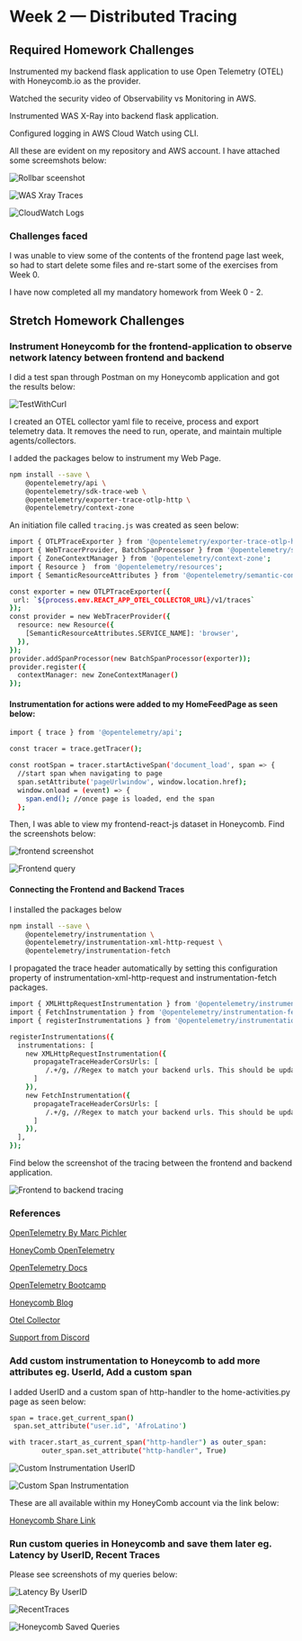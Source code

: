 # Week 2 — Distributed Tracing

## Required Homework Challenges

Instrumented my backend flask application to use Open Telemetry (OTEL) with Honeycomb.io as the provider.

Watched the security video of Observability vs Monitoring in AWS.

Instrumented WAS X-Ray into backend flask application.

Configured logging in AWS Cloud Watch using CLI.

All these are evident on my repository and AWS account. I have attached some screemshots below:

![Rollbar sceenshot](https://user-images.githubusercontent.com/78261965/222268656-3de67036-5210-4981-b105-4fbfbb7929ad.png)

![WAS Xray Traces](https://user-images.githubusercontent.com/78261965/222268717-a8372539-39f3-4bbe-a9ee-aeb7f74898cc.png)

![CloudWatch Logs](https://user-images.githubusercontent.com/78261965/222268732-24f32359-142d-4a22-95b6-e935c6ae24f6.png)


### Challenges faced

I was unable to view some of the contents of the frontend page last week, so had to start delete some files and re-start some of the exercises from Week 0.

I have now completed all my mandatory homework from Week 0 - 2.


## Stretch Homework Challenges

### Instrument Honeycomb for the frontend-application to observe network latency between frontend and backend

I did a test span through Postman on my Honeycomb application and got the results below:

![TestWithCurl](https://user-images.githubusercontent.com/78261965/222917353-8b170471-c735-455a-90de-928767754eb4.png)

I created an OTEL collector yaml file to receive, process and export telemetry data. It removes the need to run, operate, and maintain multiple agents/collectors.

I added the packages below to instrument my Web Page.

```sh
npm install --save \
    @opentelemetry/api \
    @opentelemetry/sdk-trace-web \
    @opentelemetry/exporter-trace-otlp-http \
    @opentelemetry/context-zone
```

An initiation file called ```tracing.js``` was created as seen below:

```sh
import { OTLPTraceExporter } from '@opentelemetry/exporter-trace-otlp-http';
import { WebTracerProvider, BatchSpanProcessor } from '@opentelemetry/sdk-trace-web';
import { ZoneContextManager } from '@opentelemetry/context-zone';
import { Resource }  from '@opentelemetry/resources';
import { SemanticResourceAttributes } from '@opentelemetry/semantic-conventions';

const exporter = new OTLPTraceExporter({
 url: `${process.env.REACT_APP_OTEL_COLLECTOR_URL}/v1/traces`
});
const provider = new WebTracerProvider({
  resource: new Resource({
    [SemanticResourceAttributes.SERVICE_NAME]: 'browser',
  }),
});
provider.addSpanProcessor(new BatchSpanProcessor(exporter));
provider.register({
  contextManager: new ZoneContextManager()
});
```

#### Instrumentation for actions were added to my HomeFeedPage as seen below:

```sh
import { trace } from '@opentelemetry/api';

const tracer = trace.getTracer();

const rootSpan = tracer.startActiveSpan('document_load', span => {
  //start span when navigating to page
  span.setAttribute('pageUrlwindow', window.location.href);
  window.onload = (event) => {
    span.end(); //once page is loaded, end the span
  };
```

Then, I was able to view my frontend-react-js dataset in Honeycomb. Find the screenshots below:

![frontend screenshot](https://user-images.githubusercontent.com/78261965/222918108-4caf9a70-8555-4b60-807c-ef2b49e68632.png)

![Frontend query](https://user-images.githubusercontent.com/78261965/222918119-cf9a61fc-0bbf-4c97-af67-98898297159a.png)

#### Connecting the Frontend and Backend Traces 

I installed the packages below

```sh
npm install --save \
    @opentelemetry/instrumentation \
    @opentelemetry/instrumentation-xml-http-request \
    @opentelemetry/instrumentation-fetch
```

I propagated the trace header automatically by setting this configuration property of instrumentation-xml-http-request and instrumentation-fetch packages.

```sh
import { XMLHttpRequestInstrumentation } from '@opentelemetry/instrumentation-xml-http-request';
import { FetchInstrumentation } from '@opentelemetry/instrumentation-fetch';
import { registerInstrumentations } from '@opentelemetry/instrumentation';

registerInstrumentations({
  instrumentations: [
    new XMLHttpRequestInstrumentation({
      propagateTraceHeaderCorsUrls: [
         /.+/g, //Regex to match your backend urls. This should be updated.
      ]
    }),
    new FetchInstrumentation({
      propagateTraceHeaderCorsUrls: [
         /.+/g, //Regex to match your backend urls. This should be updated.
      ]
    }),
  ],
});
```
Find below the screenshot of the tracing between the frontend and backend application.

![Frontend to backend tracing](https://user-images.githubusercontent.com/78261965/222918396-704b3269-da59-4517-a898-f408174c1723.png)

### References

[OpenTelemetry By Marc Pichler](https://github.com/open-telemetry/opentelemetry-js)

[HoneyComb OpenTelemetry](https://docs.honeycomb.io/getting-data-in/opentelemetry/browser-js/)

[OpenTelemetry Docs](https://opentelemetry.io/docs/instrumentation/js/getting-started/browser/)

[OpenTelemetry Bootcamp](https://github.com/aspecto-io/opentelemetry-bootcamp/blob/master/src/ws-instrumentation/ws.ts)

[Honeycomb Blog](https://www.honeycomb.io/blog/test-span-opentelemetry-collector)

[Otel Collector](https://opentelemetry.io/docs/collector/)

[Support from Discord](https://github.com/annleefores/aws-bootcamp-cruddur-2023)


### Add custom instrumentation to Honeycomb to add more attributes eg. UserId, Add a custom span

I added UserID and a custom span of http-handler to the home-activities.py page as seen below:

```sh
span = trace.get_current_span()
 span.set_attribute("user.id", 'AfroLatino')
```
```sh
with tracer.start_as_current_span("http-handler") as outer_span:
        outer_span.set_attribute("http-handler", True)        
```

![Custom Instrumentation UserID](https://user-images.githubusercontent.com/78261965/222267130-022ea7b6-e719-4341-ac3a-2d50776bc442.png)

![Custom Span Instrumentation](https://user-images.githubusercontent.com/78261965/222267195-dbabe541-d289-4905-a2ba-b721f8fc27e9.png)

These are all available within my HoneyComb account via the link below:

[Honeycomb Share Link](https://ui.honeycomb.io/afrolatino/environments/bootcamp/datasets/backend-flask/result/4WadRwe72UB)


### Run custom queries in Honeycomb and save them later eg. Latency by UserID, Recent Traces

Please see screenshots of my queries below:

![Latency By UserID](https://user-images.githubusercontent.com/78261965/222270205-a98a7d20-ca36-4c35-b299-149d35d64cb4.png)

![RecentTraces](https://user-images.githubusercontent.com/78261965/222270228-b53ec6b3-fc58-4e35-a452-93541a2e7d78.png)

![Honeycomb Saved Queries](https://user-images.githubusercontent.com/78261965/222272946-771061b0-a02c-4f26-ae6c-d20b77a51629.png)


